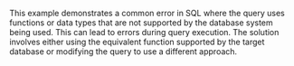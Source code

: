This example demonstrates a common error in SQL where the query uses functions or data types that are not supported by the database system being used. This can lead to errors during query execution. The solution involves either using the equivalent function supported by the target database or modifying the query to use a different approach. 